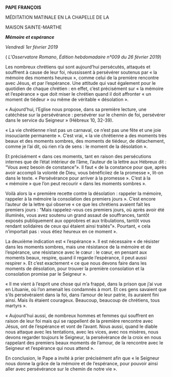 **PAPE FRANÇOIS**

MÉDITATION MATINALE EN LA CHAPELLE DE LA

MAISON SAINTE-MARTHE

***Mémoire et espérance***

*Vendredi 1er février 2019*

( *L'Osservatore Romano*, *Édition hebdomadaire n°009 du 26 février 2019*)

Les nombreux chrétiens qui sont aujourd’hui persécutés, attaqués et souffrent à cause de leur foi, réussissent à persévérer soutenus par « la mémoire des moments heureux », comme celui de la première rencontre avec Jésus, et par l’espérance. Une attitude qui vaut également pour le quotidien de chaque chrétien : en effet, c’est précisément sur « la mémoire et l’espérance » que doit miser le chrétien quand il doit affronter « un moment de tiédeur » ou même de véritable « désolation ».

« Aujourd’hui, l’Eglise nous propose, dans sa première lecture, une catéchèse sur la persévérance : persévérer sur le chemin de foi, persévérer dans le service du Seigneur » (Hébreux 10, 32-39).

« La vie chrétienne n’est pas un carnaval, ce n’est pas une fête et une joie insouciante permanente ». C’est vrai, « la vie chrétienne a des moments très beaux et des moments sombres, des moments de tiédeur, de détachement, comme je l’ai dit, où rien n’a de sens : le moment de la désolation ».

Et précisément « dans ces moments, tant en raison des persécutions internes que de l’état intérieur de l’âme, l’auteur de la lettre aux Hébreux dit : “Vous avez besoin de constance”». Il faut « de la constance pour que, après avoir accompli la volonté de Dieu, vous bénéficiiez de la promesse », lit-on dans le texte. « Persévérance pour arriver à la promesse ». C’est à la « mémoire » que l’on peut recourir « dans les moments sombres ».

Voilà alors la « première recette contre la désolation : rappeler la mémoire, rappeler à la mémoire la consolation des premiers jours ». C’est encore l’auteur de la lettre qui observe « ce que les chrétiens avaient fait les premiers jours : “Mais rappelez-vous ces premiers jours, où après avoir été illuminés, vous avez soutenu un grand assaut de souffrances, tantôt exposés publiquement aux opprobres et aux tribulations, tantôt vous rendant solidaires de ceux qui étaient ainsi traités”». Pourtant, « cela n’importait pas : vous étiez heureux en ce moment ».

La deuxième indication est « l’espérance ». Il est nécessaire « de résister dans les moments sombres, mais une résistance de la mémoire et de l’espérance, une résistance avec le cœur : le cœur, en pensant aux moments beaux, respire, quand il regarde l’espérance, il peut aussi respirer ». Et c’est exactement « ce que nous devons faire dans les moments de désolation, pour trouver la première consolation et la consolation promise par le Seigneur ».

« Il me vient à l’esprit une chose qui m’a frappé, dans la prison que j’ai vue en Lituanie, où l’on amenait les condamnés à mort. Et ces gens savaient que s’ils persévéraient dans la foi, dans l’amour de leur patrie, ils auraient fini ainsi. Mais ils étaient courageux. Beaucoup, beaucoup de chrétiens, tous martyrs ».

« Aujourd’hui aussi, de nombreux hommes et femmes qui souffrent en raison de leur foi mais qui se rappellent de la première rencontre avec Jésus, ont de l’espérance et vont de l’avant. Nous aussi, quand le diable nous attaque avec les tentations, avec les vices, avec nos misères, nous devons regarder toujours le Seigneur, la persévérance de la croix en nous rappelant des premiers beaux moments de l’amour, de la rencontre avec le Seigneur et l’espérance qui nous attend ».

En conclusion, le Pape a invité à prier précisément afin que « le Seigneur nous donne la grâce de la mémoire et de l’espérance, pour pouvoir ainsi aller avec persévérance sur le chemin de notre vie ».